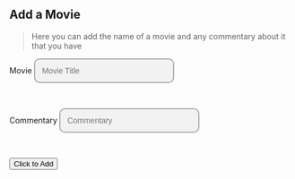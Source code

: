 ## Add a Movie
> Here you can add the name of a movie and any commentary about it that you have

<body>
<style>
custom-field input {
  border: 2px solid darkgrey;
  -webkit-appearance: none;
  -ms-appearance: none;
  -moz-appearance: none;
  appearance: none;
  background: #f2f2f2;
  padding: 12px;
  border-radius: 10px;
  width: 250px;
  font-size: 14px;
}
</style>
<style>
.center {
  margin: auto;
  width: 60%;
  border: 3px solid  #FFD133;
  padding: 10px;
}
</style>
    <form>
        <custom-field class="formBox">
            <label for="ftitle">Movie</label>
            <input type="text" id="ftitle" placeholder="Movie Title"/>
        </custom-field>
        <p>&nbsp;&nbsp;&nbsp;&nbsp;&nbsp;</p>
        <custom-field class="formBox">
            <label for="commentary">Commentary</label>
            <input type="text" id="commentary" placeholder="Commentary"/>
        </custom-field>
        <p>&nbsp;&nbsp;&nbsp;&nbsp;&nbsp;</p>
        <custom-field class="formBox">
            <button id="btn">Click to Add</button>
        </custom-field>
    </form>
    <script>
        let movies = [{id: 1, ftitle: 'Joker', commentary: 'I\'m the joker baby'}];
        // example {id:1592304983049, title: 'Avengers: Endgame', commentary: 'good action scenes.'}
        const addMovie = (ev)=>{
            ev.preventDefault();  //stops the form submitting automatically
            let movie = {
                id: Date.now(),
                ftitle: document.getElementById('ftitle').value,
                commentary: document.getElementById('commentary').value
            }
           movies.push(movie);
            document.forms[0].reset(); // to clear the form for the next entries
            console.warn('added' , {movies} ); // displays array in the console
            //saving to localStorage
            localStorage.setItem('MyMovieList', JSON.stringify(movies) );
            Addmovie()
        }
        document.addEventListener('DOMContentLoaded', ()=>{
            document.getElementById('btn').addEventListener('click', addMovie);
        });
        function Addmovie() {
            var movieindex = movies.length - 1;
            console.log(movies[movieindex].ftitle);
            const newDiv = document.createElement("div");
            newDiv.innerText = "Movie: " + movies[movieindex].ftitle + "\nComments: " + movies[movieindex].commentary
            document.body.appendChild(newDiv)
        }
        const newTitle = document.createElement("H1");
        newTitle.innerText = '\xa0\xa0' + "Displayed below are your movies and commentary"
        document.body.appendChild(newTitle)
        // break for readability
        for (var i=0;i<movies.length;i+=1) {
            console.log(movies[i].ftitle); // shows each movie displayed in console
            const newDiv = document.createElement("div");
            newDiv.innerText = "Movie: " + movies[i].ftitle + "\nComments: " + movies[i].commentary
            document.body.appendChild(newDiv)
        }
    </script>
</body>